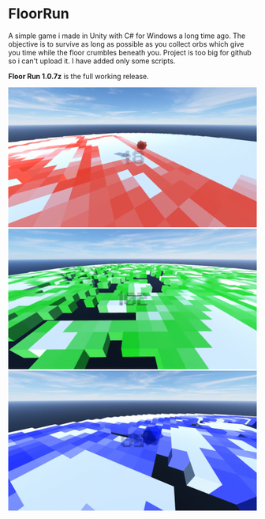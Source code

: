 # FloorRun
A simple game i made in Unity with C# for Windows a long time ago. The objective is to survive as long as possible as you collect orbs which give you time while the floor crumbles beneath you.
Project is too big for github so i can't upload it. I have added only some scripts.

**Floor Run 1.0.7z** is the full working release.


![demo1](demo1.jpg)
![demo2](demo2.jpg)
![demo3](demo3.jpg)
